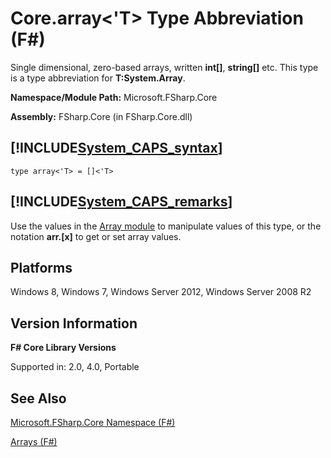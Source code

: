 # Core.array<'T> Type Abbreviation (F#)

Single dimensional, zero-based arrays, written **int[]**, **string[]** etc. This type is a type abbreviation for **T:System.Array**.

**Namespace/Module Path:** Microsoft.FSharp.Core

**Assembly:** FSharp.Core (in FSharp.Core.dll)


## [!INCLUDE[System_CAPS_syntax](//System/Token/System_CAPS_syntax_md.md)]

```
type array<'T> = []<'T>
```

## [!INCLUDE[System_CAPS_remarks](//System/Token/System_CAPS_remarks_md.md)]
Use the values in the [Array module](http://msdn.microsoft.com/en-us/library/0cda8040-9396-40dd-8dcd-cf48542165a1) to manipulate values of this type, or the notation **arr.[x]** to get or set array values.


## Platforms
Windows 8, Windows 7, Windows Server 2012, Windows Server 2008 R2


## Version Information
**F# Core Library Versions**

Supported in: 2.0, 4.0, Portable




## See Also
[Microsoft.FSharp.Core Namespace &#40;F&#35;&#41;](Microsoft.FSharp.Core+Namespace+28%F%2329%.md)

[Arrays &#40;F&#35;&#41;](Arrays+28%F%2329%.md)

